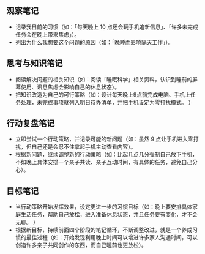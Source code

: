 ## 观察笔记

* 记录我目前的习惯（如：「每天晚上 10 点还会玩手机追新信息」、「许多未完成任务会在晚上带来焦虑」）。
* 列出为什么我想要这个问题的原因（如：「晚睡而影响隔天工作」）。

## 思考与知识笔记

* 阅读解决问题的相关知识（如：阅读「睡眠科学」相关资料，认识到睡前的屏幕使用、讯息焦虑会影响自己的休息状态）。
* 把知识改造为自己的可行策略（如：设计每天晚上9点前完成电脑、手机上任务处理，未完成事项就列入明日待办清单，并把手机设定为零打扰模式。 ）

## 行动复盘笔记

* 立即尝试一个行动策略，并记录可能的新问题（如：虽然 9 点让手机进入零打扰，但自己还是会忍不住拿起手机主动查看内容）。
* 根据新问题，继续调整新的行动策略（如：比起几点几分强制自己放下手机，不如晚上具体安排一个亲子共读、亲子互动时间，有具体的任务，避免自己分心）。

## 目标笔记

* 当行动策略开始发挥效果，设定更进一步的习惯目标（如：晚上要安排具体家庭生活任务，帮助自己放松，进入准备休息状态，并且任务要有变化，才不会无聊。 ）
* 根据新目标，持续前面四个阶段的笔记循环，不断调整改进，就是一个养成习惯的最佳过程（如：开始发现利用晚上时间可以增进许多家人沟通时间，可以创造许多亲子共同创作的东西，而自己睡前也更放松）。